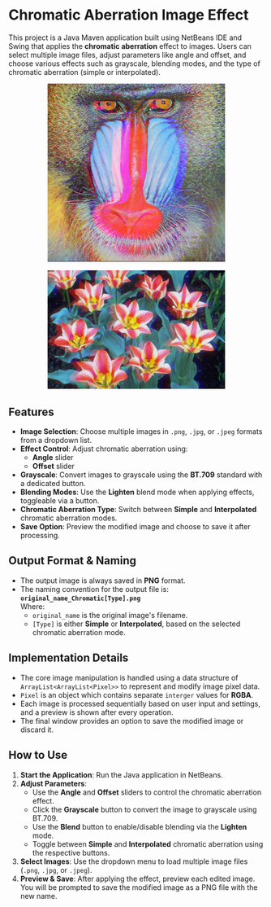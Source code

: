 # Chromatic Aberration Image Effect

This project is a Java Maven application built using NetBeans IDE and Swing that applies the **chromatic aberration** effect to images. Users can select multiple image files, adjust parameters like angle and offset, and choose various effects such as grayscale, blending modes, and the type of chromatic aberration (simple or interpolated).

<p align="center">
  <img src="tests/baboon_Chromatic%5BSimple%5D.png" width="350" alt="Example 1">
</p>

<p align="center">
  <img src="tests/tulips_Chromatic%5BInterpolated%5D.png" width="350" alt="Example 2">
</p>

## Features

- **Image Selection**: Choose multiple images in `.png`, `.jpg`, or `.jpeg` formats from a dropdown list.
- **Effect Control**: Adjust chromatic aberration using:
  - **Angle** slider
  - **Offset** slider
- **Grayscale**: Convert images to grayscale using the **BT.709** standard with a dedicated button.
- **Blending Modes**: Use the **Lighten** blend mode when applying effects, toggleable via a button.
- **Chromatic Aberration Type**: Switch between **Simple** and **Interpolated** chromatic aberration modes.
- **Save Option**: Preview the modified image and choose to save it after processing.

## Output Format & Naming

- The output image is always saved in **PNG** format.
- The naming convention for the output file is:  
  **`original_name_Chromatic[Type].png`**  
  Where:
  - `original_name` is the original image's filename.
  - `[Type]` is either **Simple** or **Interpolated**, based on the selected chromatic aberration mode.

## Implementation Details

- The core image manipulation is handled using a data structure of `ArrayList<ArrayList<Pixel>>` to represent and modify image pixel data.
- `Pixel` is an object which contains separate `interger` values for **RGBA**.
- Each image is processed sequentially based on user input and settings, and a preview is shown after every operation.
- The final window provides an option to save the modified image or discard it.

## How to Use

1. **Start the Application**: Run the Java application in NetBeans.
2. **Adjust Parameters**:
   - Use the **Angle** and **Offset** sliders to control the chromatic aberration effect.
   - Click the **Grayscale** button to convert the image to grayscale using BT.709.
   - Use the **Blend** button to enable/disable blending via the **Lighten** mode.
   - Toggle between **Simple** and **Interpolated** chromatic aberration using the respective buttons.
3. **Select Images**: Use the dropdown menu to load multiple image files (`.png`, `.jpg`, or `.jpeg`).
4. **Preview & Save**: After applying the effect, preview each edited image. You will be prompted to save the modified image as a PNG file with the new name.
